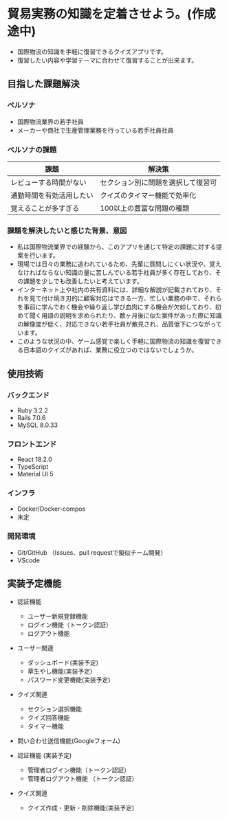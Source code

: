 # 貿易実務の知識を定着させよう。(作成途中)
 
- 国際物流の知識を手軽に復習できるクイズアプリです。
- 復習したい内容や学習テーマに合わせて復習することが出来ます。

## 目指した課題解決
  ### ペルソナ
  - 国際物流業界の若手社員
  - メーカーや商社で生産管理業務を行っている若手社員社員
  
  ### ペルソナの課題
  | 課題                       | 解決策                        |
  | -------------------------  | ----------------------------|
  | レビューする時間がない	      | セクション別に問題を選択して復習可 |
  | 通勤時間を有効活用したい       |   クイズのタイマー機能で効率化    |
  | 覚えることが多すぎる      	  |  100以上の豊富な問題の種類       |


  ### 課題を解決したいと感じた背景、意図
  - 私は国際物流業界での経験から、このアプリを通じて特定の課題に対する提案を行います。
  - 現場では日々の業務に追われているため、先輩に質問しにくい状況や、覚えなければならない知識の量に苦しんでいる若手社員が多く存在しており、その課題を少しでも改善したいと考えています。
  - インターネット上や社内の共有資料には、詳細な解説が記載されており、それを見て付け焼き刃的に顧客対応はできる一方、忙しい業務の中で、それらを事前に学んでおく機会や繰り返し学び血肉にする機会が欠如しており、初めて聞く用語の説明を求められたり、数ヶ月後に似た案件があった際に知識の解像度が低く、対応できない若手社員が散見され、品質低下につながっています。
  - このような状況の中、ゲーム感覚で楽しく手軽に国際物流の知識を復習できる日本語のクイズがあれば、業務に役立つのではないでしょうか。


## 使用技術
### バックエンド
* Ruby 3.2.2
* Rails 7.0.6
* MySQL 8.0.33

### フロントエンド
* React 18.2.0
* TypeScript
* Material UI 5

### インフラ
* Docker/Docker-compos
* 未定


### 開発環境
* Git/GitHub （Issues、pull requestで擬似チーム開発）
* VScode

## 実装予定機能
* 認証機能
    * ユーザー新規登録機能
    * ログイン機能（トークン認証）
    * ログアウト機能
* ユーザー関連
    * ダッシュボード(実装予定)
    * 草生やし機能(実装予定)
    * パスワード変更機能(実装予定)
* クイズ関連
    * セクション選択機能
    * クイズ回答機能
    * タイマー機能
* 問い合わせ送信機能(Googleフォーム)

* 認証機能 (実装予定)
    * 管理者ログイン機能（トークン認証）
    * 管理者ログアウト機能 （トークン認証）
* クイズ関連
    * クイズ作成・更新・削除機能(実装予定)
